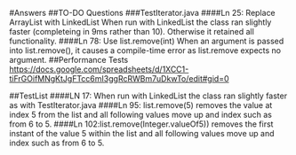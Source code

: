 #Answers
##TO-DO Questions
###TestIterator.java
####Ln 25: Replace ArrayList with LinkedList
When run with LinkedList the class ran slightly faster (completeing in 9ms rather than 10). Otherwise
it retained all functionality.
####Ln 78: Use list.remove(int)
When an argument is passed into list.remove(), it causes a compile-time error as list.remove expects no
argument.
##Performance Tests
https://docs.google.com/spreadsheets/d/1XCC1-tiFrGOifMNgKtJgFTcc6mI3ggRcRWBm7uDkwTo/edit#gid=0


##TestList
####LN 17:  When run with LinkedList the class ran slightly faster as with TestIterator.java
####Ln 95: list.remove(5) removes the value at index 5 from the list and all following values move up and index such as from 6 to 5.
####Ln 102:list.remove(Integer.valueOf5)) removes the first instant of the value 5 within the list and all following values move up and index such as from 6 to 5.
